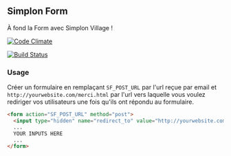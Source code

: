## Simplon Form

À fond la Form avec Simplon Village !

[![Code Climate](https://codeclimate.com/github/SimplonVillage/simplonform/badges/gpa.svg)](https://codeclimate.com/github/SimplonVillage/simplonform)

[![Build Status](https://travis-ci.org/SimplonVillage/simplonform.svg)](https://travis-ci.org/SimplonVillage/simplonform)

### Usage

Créer un formulaire en remplaçant `SF_POST_URL` par l'url reçue par email et `http://yourwebsite.com/merci.html` par l'url vers laquelle vous voulez rediriger vos utilisateurs une fois qu'ils ont répondu au formulaire.

``` html
<form action="SF_POST_URL" method="post">
  <input type="hidden" name="redirect_to" value="http://yourwebsite.com/merci.html" />
  ...
  YOUR INPUTS HERE
  ...
</form>
```
